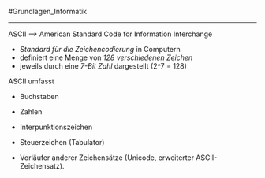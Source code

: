 #Grundlagen_Informatik
***

ASCII --> American Standard Code for Information Interchange

- *Standard für die Zeichencodierung* in Computern
- definiert eine Menge von *128 verschiedenen Zeichen*
- jeweils durch eine *7-Bit Zahl* dargestellt (2^7 = 128)

ASCII umfasst
- Buchstaben
- Zahlen
- Interpunktionszeichen
- Steuerzeichen (Tabulator)

- Vorläufer anderer Zeichensätze (Unicode, erweiterter ASCII-Zeichensatz).